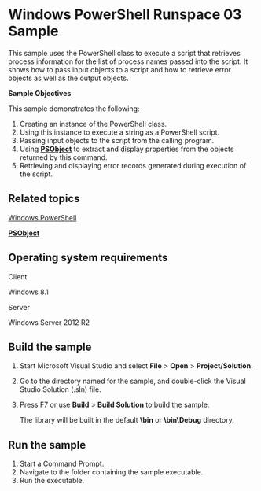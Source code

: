 Windows PowerShell Runspace 03 Sample
=====================================

This sample uses the PowerShell class to execute a script that retrieves process information for the list of process names passed into the script. It shows how to pass input objects to a script and how to retrieve error objects as well as the output objects.

**Sample Objectives**

This sample demonstrates the following:

1.  Creating an instance of the PowerShell class.
2.  Using this instance to execute a string as a PowerShell script.
3.  Passing input objects to the script from the calling program.
4.  Using [**PSObject**](http://msdn.microsoft.com/en-us/library/windows/desktop/ms572584) to extract and display properties from the objects returned by this command.
5.  Retrieving and displaying error records generated during execution of the script.

Related topics
--------------

[Windows PowerShell](http://go.microsoft.com/fwlink/p/?linkid=178145)

[**PSObject**](http://msdn.microsoft.com/en-us/library/windows/desktop/ms572584)

Operating system requirements
-----------------------------

Client

Windows 8.1

Server

Windows Server 2012 R2

Build the sample
----------------

1.  Start Microsoft Visual Studio and select **File** \> **Open** \> **Project/Solution**.
2.  Go to the directory named for the sample, and double-click the Visual Studio Solution (.sln) file.
3.  Press F7 or use **Build** \> **Build Solution** to build the sample.

    The library will be built in the default **\\bin** or **\\bin\\Debug** directory.

Run the sample
--------------

1.  Start a Command Prompt.
2.  Navigate to the folder containing the sample executable.
3.  Run the executable.

